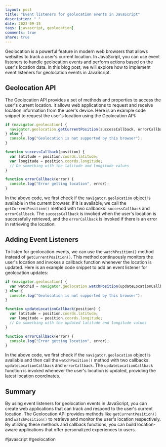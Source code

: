 ```yaml
---
layout: post
title: "Event listeners for geolocation events in JavaScript"
description: " "
date: 2023-09-15
tags: [javascript, geolocation]
comments: true
share: true
---
```


Geolocation is a powerful feature in modern web browsers that allows websites to track a user's current location. In JavaScript, you can use event listeners to handle geolocation events and perform actions based on the user's location data. In this blog post, we will explore how to implement event listeners for geolocation events in JavaScript.

## Geolocation API

The Geolocation API provides a set of methods and properties to access the user's current location. It allows web applications to request and receive location information from the user's device. Here is an example code snippet to request the user's location using the Geolocation API:

```javascript
if (navigator.geolocation) {
  navigator.geolocation.getCurrentPosition(successCallback, errorCallback);
} else {
  console.log("Geolocation is not supported by this browser");
}

function successCallback(position) {
  var latitude = position.coords.latitude;
  var longitude = position.coords.longitude;
  // Do something with the latitude and longitude values
}

function errorCallback(error) {
  console.log("Error getting location", error);
}
```

In the above code, we first check if the `navigator.geolocation` object is available in the current browser. If it is available, we call the `getCurrentPosition()` method with two callbacks: `successCallback` and `errorCallback`. The `successCallback` is invoked when the user's location is successfully retrieved, and the `errorCallback` is invoked if there is an error in retrieving the location.

## Adding Event Listeners

To listen for geolocation events, we can use the `watchPosition()` method instead of `getCurrentPosition()`. This method continuously monitors the user's location and invokes a callback function whenever the location is updated. Here is an example code snippet to add an event listener for geolocation updates:

```javascript
if (navigator.geolocation) {
  var watchId = navigator.geolocation.watchPosition(updateLocationCallback, errorCallback);
} else {
  console.log("Geolocation is not supported by this browser");
}

function updateLocationCallback(position) {
  var latitude = position.coords.latitude;
  var longitude = position.coords.longitude;
  // Do something with the updated latitude and longitude values
}

function errorCallback(error) {
  console.log("Error getting location", error);
}
```

In the above code, we first check if the `navigator.geolocation` object is available and then call the `watchPosition()` method with two callbacks: `updateLocationCallback` and `errorCallback`. The `updateLocationCallback` function is invoked whenever the user's location is updated, providing the latest location coordinates.

## Summary

By using event listeners for geolocation events in JavaScript, you can create web applications that can track and respond to the user's current location. The Geolocation API provides methods like `getCurrentPosition()` and `watchPosition()` to retrieve and monitor the user's location respectively. By utilizing these methods and callback functions, you can build location-aware applications that offer personalized experiences to users.

#javascript #geolocation